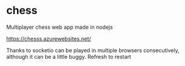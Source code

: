 # chess

Multiplayer chess web app made in nodejs

https://chesss.azurewebsites.net/ 

Thanks to socketio can be played in multiple browsers consecutively, although it can be a little buggy. Refresh to restart
